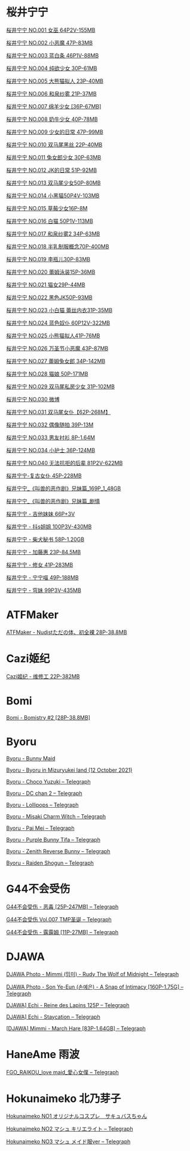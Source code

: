 # 桜井宁宁

[桜井宁宁 NO.001 女巫  64P2V-155MB](https://telegra.ph/桜井宁宁-NO001-女巫-64P2V-155MB-01-08)

[桜井宁宁 NO.002 小恶魔 47P-83MB](https://telegra.ph/桜井宁宁-NO002-小恶魔-47P-83MB-01-08)

[桜井宁宁 NO.003 蓝白条 46P1V-88MB](https://telegra.ph/桜井宁宁-NO003-蓝白条-46P1V-88MB-01-09)

[桜井宁宁 NO.004 纯欲少女 30P-61MB](https://telegra.ph/桜井宁宁-NO004-纯欲少女-30P-61MB-01-09)

[桜井宁宁 NO.005 大熊猫拟人 23P-40MB](https://telegra.ph/NO005-01-09)

[桜井宁宁 NO.006 和泉纱雾 21P-37MB](https://telegra.ph/HQ21-01-10)

[桜井宁宁 NO.007 绵羊少女 [36P-67MB]](https://telegra.ph/MY36-01-10)

[桜井宁宁 NO.008 奶牛少女 40P-78MB](https://telegra.ph/NN40-01-10)

[桜井宁宁 NO.009 少女的日常 47P-99MB](https://telegra.ph/RC47-01-10)

[桜井宁宁 NO.010 双马尾黑丝 22P-40MB](https://telegra.ph/MW22-01-10)

[桜井宁宁 NO.011 兔女郎少女 30P-63MB](https://telegra.ph/TL20-01-10)

[桜井宁宁 NO.012 JK的日常 51P-92MB](https://telegra.ph/JK40-01-10)

[桜井宁宁 NO.013 双马尾少女50P-80MB](https://telegra.ph/SW50-01-10)

[桜井宁宁 NO.014 小黑猫50P4V-103MB](https://telegra.ph/XM50-01-11)

[桜井宁宁 NO.015 草莓少女16P-8M](https://telegra.ph/CM16-01-11)

[桜井宁宁 NO.016 白猫 50P1V-113MB](https://telegra.ph/BM50-01-11)

[桜井宁宁 NO.017 和泉纱雾2 34P-63MB](https://telegra.ph/HQ34-01-11)

[桜井宁宁 NO.018 半乳制服概念70P-400MB](https://telegra.ph/BG70-01-11)

[桜井宁宁 NO.019 李瓶儿30P-83MB](https://telegra.ph/LP30-01-11)

[桜井宁宁 NO.020 蕾姆泳装15P-36MB](https://telegra.ph/LM18-01-11)

[桜井宁宁 NO.021 猫女29P-44MB](https://telegra.ph/MN29-01-11)

[桜井宁宁 NO.022 黑色JK50P-93MB](https://telegra.ph/JK50-01-11)

[桜井宁宁 NO.023 小白猫 蕾丝内衣31P-35MB](https://telegra.ph/XB34-01-11)

[桜井宁宁 NO.024 蓝色奴仆 60P12V-322MB](https://telegra.ph/LS60-01-11)

[桜井宁宁 NO.025 小熊猫拟人41P-76MB](https://telegra.ph/XM41-01-11)

[桜井宁宁 NO.026 万圣节小恶魔 43P-87MB](https://telegra.ph/WS43-01-11)

[桜井宁宁 NO.027 蕾姆兔女郎 34P-142MB](https://telegra.ph/MT34-01-11)

[桜井宁宁 NO.028 猫娘 50P-171MB](https://telegra.ph/MN50-01-11)

[桜井宁宁 NO.029 双马尾私房少女 31P-102MB](https://telegra.ph/SS31-01-11)

[桜井宁宁 NO.030 微博](https://telegra.ph/WB159-01-11)

[桜井宁宁 NO.031 双马尾女仆【62P-268M】](https://telegra.ph/MP62-01-11)

[桜井宁宁 NO.032 偶像随拍 39P-13M](https://telegra.ph/UUX-01-11)

[桜井宁宁 NO.033 男友衬衫 8P-1.64M](https://telegra.ph/NNY8-01-11)

[桜井宁宁 NO.034 小护士 36P-124MB](https://telegra.ph/XHS34-01-11)

[桜井宁宁 NO.040 无法抗拒的后辈 81P2V-622MB](https://telegra.ph/WFK81-01-11)

[桜井宁宁-复古女仆 45P-228MB](https://telegra.ph/FG45-01-11)

[桜井宁宁_《叫兽的恶作剧》兄妹篇_169P_1_48GB](https://telegra.ph/JZ150-01-11)

[桜井宁宁_《叫兽的恶作剧》兄妹篇_剧情](https://telegra.ph/JJQ18-01-11)

[桜井宁宁 - 吉他妹妹 66P+3V](https://telegra.ph/jita-01-10)

[桜井宁宁 -  抖s姐姐 100P3V-430MB](https://telegra.ph/100s-01-10)

[桜井宁宁 -  柴犬秘书 58P-1.20GB](https://telegra.ph/58s-01-10)

[桜井宁宁 - 加藤惠 23P-84.5MB](https://telegra.ph/JT100-01-10)

[桜井宁宁 - 修女 41P-283MB](https://telegra.ph/XN41-01-10)

[桜井宁宁 - 宁宁喵 49P-188MB](https://telegra.ph/NM49-01-10)

[桜井宁宁 - 穹妹 99P3V-435MB](https://telegra.ph/QM99-01-10)



# ATFMaker

[ATFMaker - Nudistただの体、初全裸 28P-38.8MB](https://telegra.ph/CC13-01-11)



# Cazi姬纪

[Cazi姬纪 - 维修工 22P-382MB](https://telegra.ph/WWG25-01-11)



# Bomi

[Bomi - Bomistry #2 [28P-38.8MB]](https://telegra.ph/HHS46-01-11)



# Byoru

[Byoru - Bunny Maid ](https://telegra.ph/BBM25-01-11)

[Byoru - Byoru in Mizuryukei land (12 October 2021)](https://telegra.ph/LLS34-01-11)

[Byoru - Choco Yuzuki – Telegraph](https://telegra.ph/ZZS23-01-11)

[Byoru - DC chan 2 – Telegraph](https://telegra.ph/DDC43-01-11)

[Byoru - Lollipops – Telegraph](https://telegra.ph/JJS54-01-11)

[Byoru - Misaki Charm Witch – Telegraph](https://telegra.ph/WWS8-01-11)

[Byoru - Pai Mei – Telegraph](https://telegra.ph/QQH45-01-11-2)

[Byoru - Purple Bunny Tifa – Telegraph](https://telegra.ph/ZZDA28-01-11)

[Byoru - Zenith Reverse Bunny – Telegraph](https://telegra.ph/HHS21-01-11)

[Byoru - Raiden Shogun – Telegraph](https://telegra.ph/ZZF43-01-11)



# G44不会受伤

[G44不会受伤 - 恶毒 [25P-247MB] – Telegraph](https://telegra.ph/ED28-01-11)

[G44不会受伤 Vol.007 TMP圣诞 – Telegraph](https://telegra.ph/SD14-01-11)

[G44不会受伤 - 露露姆 [11P-27MB] – Telegraph](https://telegra.ph/WG22-01-11)



# DJAWA

[DJAWA Photo - Mimmi (밈미) - Rudy The Wolf of Midnight – Telegraph](https://telegra.ph/HHY119-01-11)

[DJAWA Photo - Son Ye-Eun (손예은) - A Snap of Intimacy [160P-1.75G] – Telegraph](https://telegra.ph/RR159-01-11)

[DJAWA\] Echi - Reine des Lapins 125P – Telegraph](https://telegra.ph/HMLS125-01-11)

[DJAWA\] Echi - Staycation – Telegraph](https://telegra.ph/YY83-01-11)

[[DJAWA\] Mimmi - March Hare [83P-1.64GB] – Telegraph](https://telegra.ph/TT83-01-12)



# HaneAme 雨波

[FGO_RAIKOU_love maid_愛心女僕 – Telegraph](https://telegra.ph/MS43-01-11)



# Hokunaimeko 北乃芽子

[Hokunaimeko NO1 オリジナルコスプレ　サキュバスちゃん](https://telegra.ph/BH34-01-12)



[Hokunaimeko NO2 マシュ キリエライト – Telegraph](https://telegra.ph/HK106-01-12)

[Hokunaimeko NO3 マシュ メイド服ver – Telegraph](https://telegra.ph/HH45-01-12)

